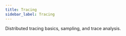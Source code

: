 ```yaml
---
title: Tracing
sidebar_label: Tracing
---
```


Distributed tracing basics, sampling, and trace analysis.
